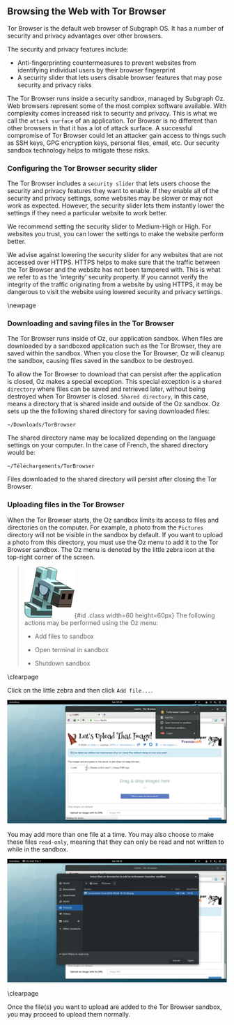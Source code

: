 ## Browsing the Web with Tor Browser

Tor Browser is the default web browser of Subgraph OS. It has a number of 
security and privacy advantages over other browsers. 

The security and privacy features include:

* Anti-fingerprinting countermeasures to prevent websites from identifying
individual users by their browser fingerprint
* A security slider that lets users disable browser features that may pose 
security and privacy risks

The Tor Browser runs inside a security sandbox, managed by Subgraph Oz. Web
browsers represent some of the most complex software available. With complexity
comes increased risk to security and privacy. This is what we call the `attack
surface` of an application. Tor Browser is no different than other browsers in
that it has a lot of attack surface. A successful compromise of Tor Browser 
could let an attacker gain access to things such as SSH keys, GPG encryption
keys, personal files, email, etc. Our security sandbox technology helps to 
mitigate these risks.

### Configuring the Tor Browser security slider

The Tor Browser includes a `security slider` that lets users choose the security
and privacy features they want to enable. If they enable all of the security and 
privacy settings, some websites may be slower or may not work as expected. 
However, the security slider lets them instantly lower the settings if they need 
a particular website to work better. 

We recommend setting the security slider to Medium-High or High. For websites
you trust, you can lower the settings to make the website perform better. 

We advise against lowering the security slider for any websites that are not
accessed over HTTPS. HTTPS helps to make sure that the traffic between the Tor
Browser and the website has not been tampered with. This is what we refer to
as the 'integrity' security property. If you cannot verify the integrity of
the traffic originating from a website by using HTTPS, it may be dangerous to 
visit the website using lowered security and privacy settings.

\newpage

### Downloading and saving files in the Tor Browser

The Tor Browser runs inside of Oz, our application sandbox. When files are 
downloaded by a sandboxed application such as the Tor Browser, they are saved 
within the sandbox. When you close the Tor Browser, Oz will cleanup the sandbox,
causing files saved in the sandbox to be destroyed. 

To allow the Tor Browser to download that can persist after the application is 
closed, Oz makes a special exception. This special exception is a `shared
directory` where files can be saved and retrieved later, without being destroyed 
when Tor Browser is closed. `Shared directory`, in this case, means a directory
that is shared inside and outside of the Oz sandbox. Oz sets up the the 
following shared directory for saving downloaded files:
```
~/Downloads/TorBrowser

```

The shared directory name may be localized depending on the language settings
on your computer. In the case of French, the shared directory would be:
```
~/Téléchargements/TorBrowser
```

Files downloaded to the shared directory will persist after closing the
Tor Browser.

### Uploading files in the Tor Browser

When the Tor Browser starts, the Oz sandbox limits its access to files and
directories on the computer. For example, a photo from the `Pictures` directory
will not be visible in the sandbox by default. If you want to upload a photo
from this directory, you must use the Oz menu to add it to the Tor Browser
sandbox. The Oz menu is denoted by the little zebra icon at the top-right corner 
of the screen.

> ![Oz menu - icon](static/images/oz_menu_zebra.png){#id .class width=60 height=60px}
> The following actions may be performed using the Oz menu:
>
> - Add files to sandbox
>
> - Open terminal in sandbox
>
> - Shutdown sandbox

\clearpage

Click on the little zebra and then click `Add file...`.  

![Oz menu - Add file](static/images/oz_menu_addfiles_menu.png)

You may add more than one file at a time. You may
also choose to make these files `read-only`, meaning that they can only be 
read and not written to while in the sandbox.

![Oz menu - Select files or directories](static/images/oz_menu_addfiles_prompt.png)

\clearpage

Once the file(s) you want to upload are added to the Tor Browser sandbox, you
may proceed to upload them normally.


